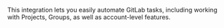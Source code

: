 This integration lets you easily automate GitLab tasks, including working with Projects, Groups, as 
well as account-level features.